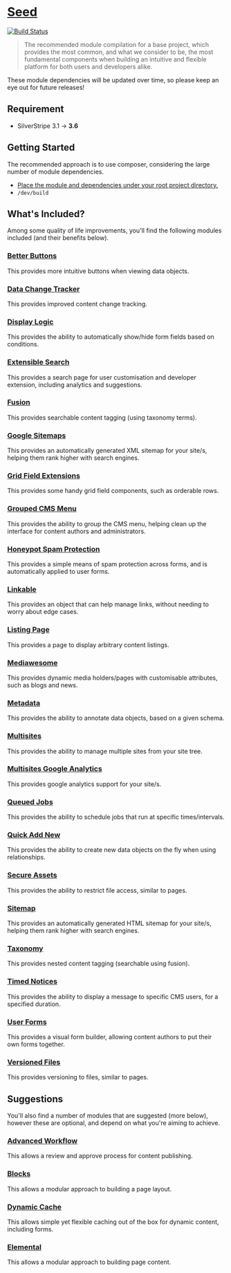 # [Seed](https://packagist.org/packages/symbiote/silverstripe-seed)

[![Build Status](https://travis-ci.org/symbiote/silverstripe-seed.svg?branch=master)](https://travis-ci.org/symbiote/silverstripe-seed)

> The recommended module compilation for a base project, which provides the most common, and what we consider to be, the most fundamental components when building an intuitive and flexible platform for both users and developers alike.

These module dependencies will be updated over time, so please keep an eye out for future releases!

## Requirement

* SilverStripe 3.1 → **3.6**

## Getting Started

The recommended approach is to use composer, considering the large number of module dependencies.

* [Place the module and dependencies under your root project directory.](https://packagist.org/packages/symbiote/silverstripe-seed)
* `/dev/build`

## What's Included?

Among some quality of life improvements, you'll find the following modules included (and their benefits below).

### [Better Buttons](https://github.com/unclecheese/silverstripe-gridfield-betterbuttons/)

This provides more intuitive buttons when viewing data objects.

### [Data Change Tracker](https://github.com/symbiote/silverstripe-datachange-tracker/)

This provides improved content change tracking.

### [Display Logic](https://github.com/unclecheese/silverstripe-display-logic/)

This provides the ability to automatically show/hide form fields based on conditions.

### [Extensible Search](https://github.com/nglasl/silverstripe-extensible-search/)

This provides a search page for user customisation and developer extension, including analytics and suggestions.

### [Fusion](https://github.com/nglasl/silverstripe-fusion/)

This provides searchable content tagging (using taxonomy terms).

### [Google Sitemaps](https://github.com/wilr/silverstripe-googlesitemaps/)

This provides an automatically generated XML sitemap for your site/s, helping them rank higher with search engines.

### [Grid Field Extensions](https://github.com/symbiote/silverstripe-gridfieldextensions/)

This provides some handy grid field components, such as orderable rows.

### [Grouped CMS Menu](https://github.com/symbiote/silverstripe-grouped-cms-menu/)

This provides the ability to group the CMS menu, helping clean up the interface for content authors and administrators.

### [Honeypot Spam Protection](https://github.com/studiobonito/silverstripe-spamprotection-honeypot/)

This provides a simple means of spam protection across forms, and is automatically applied to user forms.

### [Linkable](https://github.com/sheadawson/silverstripe-linkable/)

This provides an object that can help manage links, without needing to worry about edge cases.

### [Listing Page](https://github.com/nyeholt/silverstripe-listingpage/)

This provides a page to display arbitrary content listings.

### [Mediawesome](https://github.com/nglasl/silverstripe-mediawesome/)

This provides dynamic media holders/pages with customisable attributes, such as blogs and news.

### [Metadata](https://github.com/symbiote/silverstripe-metadata/)

This provides the ability to annotate data objects, based on a given schema.

### [Multisites](https://github.com/symbiote/silverstripe-multisites/)

This provides the ability to manage multiple sites from your site tree.

### [Multisites Google Analytics](https://github.com/sheadawson/silverstripe-multisites-googleanalytics/)

This provides google analytics support for your site/s.

### [Queued Jobs](https://github.com/symbiote/silverstripe-queuedjobs/)

This provides the ability to schedule jobs that run at specific times/intervals.

### [Quick Add New](https://github.com/sheadawson/silverstripe-quickaddnew/)

This provides the ability to create new data objects on the fly when using relationships.

### [Secure Assets](https://github.com/silverstripe/silverstripe-secureassets/)

This provides the ability to restrict file access, similar to pages.

### [Sitemap](https://github.com/symbiote/silverstripe-sitemap/)

This provides an automatically generated HTML sitemap for your site/s, helping them rank higher with search engines.

### [Taxonomy](https://github.com/silverstripe/silverstripe-taxonomy/)

This provides nested content tagging (searchable using fusion).

### [Timed Notices](https://github.com/sheadawson/silverstripe-timednotices/)

This provides the ability to display a message to specific CMS users, for a specified duration.

### [User Forms](https://github.com/silverstripe/silverstripe-userforms/)

This provides a visual form builder, allowing content authors to put their own forms together.

### [Versioned Files](https://github.com/symbiote/silverstripe-versionedfiles/)

This provides versioning to files, similar to pages.

## Suggestions

You'll also find a number of modules that are suggested (more below), however these are optional, and depend on what you're aiming to achieve.

### [Advanced Workflow](https://github.com/symbiote/silverstripe-advancedworkflow/)

This allows a review and approve process for content publishing.

### [Blocks](https://github.com/sheadawson/silverstripe-blocks/)

This allows a modular approach to building a page layout.

### [Dynamic Cache](https://github.com/tractorcow/silverstripe-dynamiccache/)

This allows simple yet flexible caching out of the box for dynamic content, including forms.

### [Elemental](https://github.com/dnadesign/silverstripe-elemental/)

This allows a modular approach to building page content.
